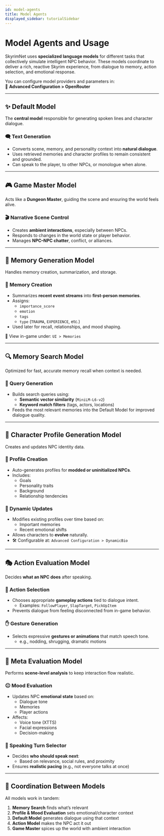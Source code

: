 ```yaml
---
id: model-agents
title: Model Agents
displayed_sidebar: tutorialSidebar
---
```


# Model Agents and Usage

SkyrimNet uses **specialized language models** for different tasks that collectively simulate intelligent NPC behavior. These models coordinate to deliver a rich, reactive Skyrim experience, from dialogue to memory, action selection, and emotional response.

You can configure model providers and parameters in:  
🔧 **Advanced Configuration > OpenRouter**

---

## ✨ Default Model  
The **central model** responsible for generating spoken lines and character dialogue.

### 🗨️ Text Generation
- Converts scene, memory, and personality context into **natural dialogue**.
- Uses retrieved memories and character profiles to remain consistent and grounded.
- Can speak to the player, to other NPCs, or monologue when alone.

---

## 🎮 Game Master Model  
Acts like a **Dungeon Master**, guiding the scene and ensuring the world feels alive.

### 🎬 Narrative Scene Control
- Creates **ambient interactions**, especially between NPCs.
- Responds to changes in the world state or player behavior.
- Manages **NPC–NPC chatter**, conflict, or alliances.

---

## 🧠 Memory Generation Model  
Handles memory creation, summarization, and storage.

### 📝 Memory Creation
- Summarizes **recent event streams** into **first-person memories**.
- Assigns:
  - `importance_score`
  - `emotion`
  - `tags`
  - `type` (`TRAUMA`, `EXPERIENCE`, etc.)
- Used later for recall, relationships, and mood shaping.

📍 View in-game under: `UI > Memories`

---

## 🔍 Memory Search Model  
Optimized for fast, accurate memory recall when context is needed.

### 🔎 Query Generation
- Builds search queries using:
  - **Semantic vector similarity** (`MiniLM-L6-v2`)
  - **Keyword match filters** (tags, actors, locations)
- Feeds the most relevant memories into the Default Model for improved dialogue quality.

---

## 🧬 Character Profile Generation Model  
Creates and updates NPC identity data.

### 🧾 Profile Creation
- Auto-generates profiles for **modded or uninitialized NPCs**.
- Includes:
  - Goals  
  - Personality traits  
  - Background  
  - Relationship tendencies

### 🔄 Dynamic Updates
- Modifies existing profiles over time based on:
  - Important memories  
  - Recent emotional shifts  
- Allows characters to **evolve** naturally.  
- 🛠 Configurable at: `Advanced Configuration > DynamicBio`

---

## 🎭 Action Evaluation Model  
Decides **what an NPC does** after speaking.

### 🎯 Action Selection
- Chooses appropriate **gameplay actions** tied to dialogue intent.  
  - Examples: `FollowPlayer`, `SlapTarget`, `PickUpItem`
- Prevents dialogue from feeling disconnected from in-game behavior.

### ✋ Gesture Generation
- Selects expressive **gestures or animations** that match speech tone.  
  - e.g., nodding, shrugging, dramatic motions

---

## 🧪 Meta Evaluation Model  
Performs **scene-level analysis** to keep interaction flow realistic.

### 😐 Mood Evaluation
- Updates NPC **emotional state** based on:
  - Dialogue tone  
  - Memories  
  - Player actions  
- Affects:
  - Voice tone (XTTS)  
  - Facial expressions  
  - Decision-making

### 👥 Speaking Turn Selector
- Decides **who should speak next**:
  - Based on relevance, social rules, and proximity  
- Ensures **realistic pacing** (e.g., not everyone talks at once)

---

## 🔗 Coordination Between Models

All models work in tandem:

1. **Memory Search** finds what’s relevant  
2. **Profile & Mood Evaluation** sets emotional/character context  
3. **Default Model** generates dialogue using that context  
4. **Action Model** makes the NPC act it out  
5. **Game Master** spices up the world with ambient interaction
